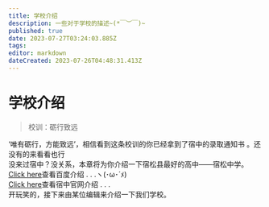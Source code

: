 ```yaml
---
title: 学校介绍
description: 一些对于学校的描述~(*￣︶￣)~
published: true
date: 2023-07-27T03:24:03.885Z
tags: 
editor: markdown
dateCreated: 2023-07-26T04:48:31.413Z
---
```


# 学校介绍

>校训：砺行致远

‘唯有砺行，方能致远’，相信看到这条校训的你已经拿到了宿中的录取通知书 。<span class="heimu" title="你知道的太多了">还没有的来看看也行</span>
<br>没来过宿中？没关系，本章将为你介绍一下宿松县最好的高中——宿松中学。
<br>[Click here](https://baike.baidu.com/item/%E5%AE%89%E5%BE%BD%E7%9C%81%E5%AE%BF%E6%9D%BE%E4%B8%AD%E5%AD%A6/10610408?fromtitle=%E5%AE%BF%E6%9D%BE%E4%B8%AD%E5%AD%A6&fromid=10296186&fr=aladdin)查看百度介绍 . . .ヽ(･ω･´ﾒ)
<br>[Click here](http://www.ahsszx.cn/HTML/NewsFile/2020/069160356.html)查看宿中官网介绍 . . .
<br>开玩笑的，接下来由某位编辑来介绍一下我们学校。
